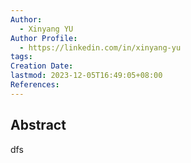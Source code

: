 ```yaml
---
Author:
  - Xinyang YU
Author Profile:
  - https://linkedin.com/in/xinyang-yu
tags: 
Creation Date: 
lastmod: 2023-12-05T16:49:05+08:00
References: 
---
```

## Abstract
dfs